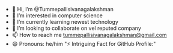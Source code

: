 - 👋 Hi, I’m @Tummepallisivanagalakshman
- 👀 I’m interested in computer science
- 🌱 I’m currently learning  newest technology
- 💞️ I’m looking to collaborate on vel reputed company
- 📫 How to reach me tummepallisivanagalakshman@gmail.com
- 😄 Pronouns: he/him
"⚡ Intriguing Fact for GitHub Profile:" 
<!---
Tummepallisivanagalakshman/Tummepallisivanagalakshman is a ✨ special ✨ repository because its `README.md` (this file) appears on your GitHub profile.
You can click the Preview link to take a look at your changes.
--->
